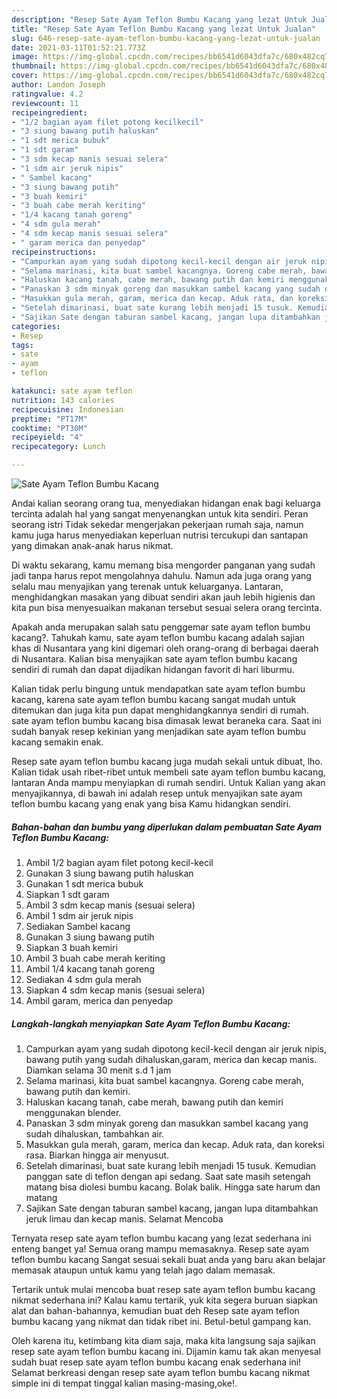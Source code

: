 ```yaml
---
description: "Resep Sate Ayam Teflon Bumbu Kacang yang lezat Untuk Jualan"
title: "Resep Sate Ayam Teflon Bumbu Kacang yang lezat Untuk Jualan"
slug: 646-resep-sate-ayam-teflon-bumbu-kacang-yang-lezat-untuk-jualan
date: 2021-03-11T01:52:21.773Z
image: https://img-global.cpcdn.com/recipes/bb6541d6043dfa7c/680x482cq70/sate-ayam-teflon-bumbu-kacang-foto-resep-utama.jpg
thumbnail: https://img-global.cpcdn.com/recipes/bb6541d6043dfa7c/680x482cq70/sate-ayam-teflon-bumbu-kacang-foto-resep-utama.jpg
cover: https://img-global.cpcdn.com/recipes/bb6541d6043dfa7c/680x482cq70/sate-ayam-teflon-bumbu-kacang-foto-resep-utama.jpg
author: Landon Joseph
ratingvalue: 4.2
reviewcount: 11
recipeingredient:
- "1/2 bagian ayam filet potong kecilkecil"
- "3 siung bawang putih haluskan"
- "1 sdt merica bubuk"
- "1 sdt garam"
- "3 sdm kecap manis sesuai selera"
- "1 sdm air jeruk nipis"
- " Sambel kacang"
- "3 siung bawang putih"
- "3 buah kemiri"
- "3 buah cabe merah keriting"
- "1/4 kacang tanah goreng"
- "4 sdm gula merah"
- "4 sdm kecap manis sesuai selera"
- " garam merica dan penyedap"
recipeinstructions:
- "Campurkan ayam yang sudah dipotong kecil-kecil dengan air jeruk nipis, bawang putih yang sudah dihaluskan,garam, merica dan kecap manis. Diamkan selama 30 menit s.d 1 jam"
- "Selama marinasi, kita buat sambel kacangnya. Goreng cabe merah, bawang putih dan kemiri."
- "Haluskan kacang tanah, cabe merah, bawang putih dan kemiri menggunakan blender."
- "Panaskan 3 sdm minyak goreng dan masukkan sambel kacang yang sudah dihaluskan, tambahkan air."
- "Masukkan gula merah, garam, merica dan kecap. Aduk rata, dan koreksi rasa. Biarkan hingga air menyusut."
- "Setelah dimarinasi, buat sate kurang lebih menjadi 15 tusuk. Kemudian panggan sate di teflon dengan api sedang. Saat sate masih setengah matang bisa diolesi bumbu kacang. Bolak balik. Hingga sate harum dan matang"
- "Sajikan Sate dengan taburan sambel kacang, jangan lupa ditambahkan jeruk limau dan kecap manis. Selamat Mencoba"
categories:
- Resep
tags:
- sate
- ayam
- teflon

katakunci: sate ayam teflon 
nutrition: 143 calories
recipecuisine: Indonesian
preptime: "PT17M"
cooktime: "PT30M"
recipeyield: "4"
recipecategory: Lunch

---
```



![Sate Ayam Teflon Bumbu Kacang](https://img-global.cpcdn.com/recipes/bb6541d6043dfa7c/680x482cq70/sate-ayam-teflon-bumbu-kacang-foto-resep-utama.jpg)

Andai kalian seorang orang tua, menyediakan hidangan enak bagi keluarga tercinta adalah hal yang sangat menyenangkan untuk kita sendiri. Peran seorang istri Tidak sekedar mengerjakan pekerjaan rumah saja, namun kamu juga harus menyediakan keperluan nutrisi tercukupi dan santapan yang dimakan anak-anak harus nikmat.

Di waktu  sekarang, kamu memang bisa mengorder panganan yang sudah jadi tanpa harus repot mengolahnya dahulu. Namun ada juga orang yang selalu mau menyajikan yang terenak untuk keluarganya. Lantaran, menghidangkan masakan yang dibuat sendiri akan jauh lebih higienis dan kita pun bisa menyesuaikan makanan tersebut sesuai selera orang tercinta. 



Apakah anda merupakan salah satu penggemar sate ayam teflon bumbu kacang?. Tahukah kamu, sate ayam teflon bumbu kacang adalah sajian khas di Nusantara yang kini digemari oleh orang-orang di berbagai daerah di Nusantara. Kalian bisa menyajikan sate ayam teflon bumbu kacang sendiri di rumah dan dapat dijadikan hidangan favorit di hari liburmu.

Kalian tidak perlu bingung untuk mendapatkan sate ayam teflon bumbu kacang, karena sate ayam teflon bumbu kacang sangat mudah untuk ditemukan dan juga kita pun dapat menghidangkannya sendiri di rumah. sate ayam teflon bumbu kacang bisa dimasak lewat beraneka cara. Saat ini sudah banyak resep kekinian yang menjadikan sate ayam teflon bumbu kacang semakin enak.

Resep sate ayam teflon bumbu kacang juga mudah sekali untuk dibuat, lho. Kalian tidak usah ribet-ribet untuk membeli sate ayam teflon bumbu kacang, lantaran Anda mampu menyiapkan di rumah sendiri. Untuk Kalian yang akan menyajikannya, di bawah ini adalah resep untuk menyajikan sate ayam teflon bumbu kacang yang enak yang bisa Kamu hidangkan sendiri.

<!--inarticleads1-->

##### Bahan-bahan dan bumbu yang diperlukan dalam pembuatan Sate Ayam Teflon Bumbu Kacang:

1. Ambil 1/2 bagian ayam filet potong kecil-kecil
1. Gunakan 3 siung bawang putih haluskan
1. Gunakan 1 sdt merica bubuk
1. Siapkan 1 sdt garam
1. Ambil 3 sdm kecap manis (sesuai selera)
1. Ambil 1 sdm air jeruk nipis
1. Sediakan  Sambel kacang
1. Gunakan 3 siung bawang putih
1. Siapkan 3 buah kemiri
1. Ambil 3 buah cabe merah keriting
1. Ambil 1/4 kacang tanah goreng
1. Sediakan 4 sdm gula merah
1. Siapkan 4 sdm kecap manis (sesuai selera)
1. Ambil  garam, merica dan penyedap




<!--inarticleads2-->

##### Langkah-langkah menyiapkan Sate Ayam Teflon Bumbu Kacang:

1. Campurkan ayam yang sudah dipotong kecil-kecil dengan air jeruk nipis, bawang putih yang sudah dihaluskan,garam, merica dan kecap manis. Diamkan selama 30 menit s.d 1 jam
1. Selama marinasi, kita buat sambel kacangnya. Goreng cabe merah, bawang putih dan kemiri.
1. Haluskan kacang tanah, cabe merah, bawang putih dan kemiri menggunakan blender.
1. Panaskan 3 sdm minyak goreng dan masukkan sambel kacang yang sudah dihaluskan, tambahkan air.
1. Masukkan gula merah, garam, merica dan kecap. Aduk rata, dan koreksi rasa. Biarkan hingga air menyusut.
1. Setelah dimarinasi, buat sate kurang lebih menjadi 15 tusuk. Kemudian panggan sate di teflon dengan api sedang. Saat sate masih setengah matang bisa diolesi bumbu kacang. Bolak balik. Hingga sate harum dan matang
1. Sajikan Sate dengan taburan sambel kacang, jangan lupa ditambahkan jeruk limau dan kecap manis. Selamat Mencoba




Ternyata resep sate ayam teflon bumbu kacang yang lezat sederhana ini enteng banget ya! Semua orang mampu memasaknya. Resep sate ayam teflon bumbu kacang Sangat sesuai sekali buat anda yang baru akan belajar memasak ataupun untuk kamu yang telah jago dalam memasak.

Tertarik untuk mulai mencoba buat resep sate ayam teflon bumbu kacang nikmat sederhana ini? Kalau kamu tertarik, yuk kita segera buruan siapkan alat dan bahan-bahannya, kemudian buat deh Resep sate ayam teflon bumbu kacang yang nikmat dan tidak ribet ini. Betul-betul gampang kan. 

Oleh karena itu, ketimbang kita diam saja, maka kita langsung saja sajikan resep sate ayam teflon bumbu kacang ini. Dijamin kamu tak akan menyesal sudah buat resep sate ayam teflon bumbu kacang enak sederhana ini! Selamat berkreasi dengan resep sate ayam teflon bumbu kacang nikmat simple ini di tempat tinggal kalian masing-masing,oke!.

